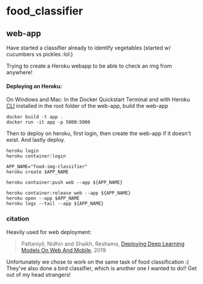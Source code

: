 # food_classifier

## web-app
Have started a classifier already to identify vegetables (started w/ cucumbers vs pickles :lol:)

Trying to create a Heroku webapp to be able to check an img from anywhere!

#### Deploying on Heroku:

On Windows and Mac:
In the Docker Quickstart Terminal and with Heroku [CLI](https://en.wikipedia.org/wiki/Command-line_interface "cmd.exe or terminal") installed in the root folder of the web-app, build the web-app
```
docker build -t app .
docker run -it app -p 5000:5000
```

Then to deploy on heroku, first login, then create the web-app if it doesn't exist. And lastly deploy.
```
heroku login
heroku container:login

APP_NAME="food-img-classifier"
heroku create $APP_NAME

heroku container:push web --app ${APP_NAME}

heroku container:release web --app ${APP_NAME}
heroku open --app $APP_NAME
heroku logs --tail --app ${APP_NAME}
```



### citation
Heavily used for web deployment:
>Pattaniyil, Nidhin and Shaikh, Reshama, [Deploying Deep Learning Models On Web And Mobile](https://reshamas.github.io/deploying-deep-learning-models-on-web-and-mobile/), 2019

Unfortunately we chose to work on the same task of food classification :(  They've also done a bird classifier, which is another one I wanted to do!! Get out of my head strangers!

